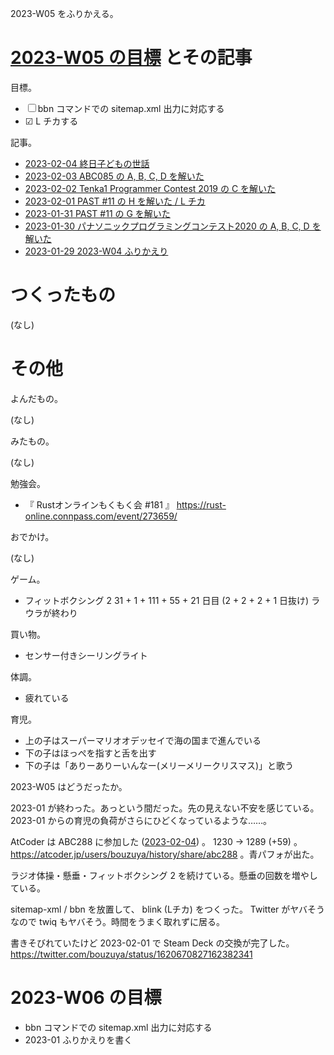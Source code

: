 2023-W05 をふりかえる。

# [2023-W05 の目標][2023-01-29] とその記事

目標。

- ☐ bbn コマンドでの sitemap.xml 出力に対応する
- ☑ L チカする

記事。

- [2023-02-04 終日子どもの世話][2023-02-04]
- [2023-02-03 ABC085 の A, B, C, D を解いた][2023-02-03]
- [2023-02-02 Tenka1 Programmer Contest 2019 の C を解いた][2023-02-02]
- [2023-02-01 PAST #11 の H を解いた / L チカ][2023-02-01]
- [2023-01-31 PAST #11 の G を解いた][2023-01-31]
- [2023-01-30 パナソニックプログラミングコンテスト2020 の A, B, C, D を解いた][2023-01-30]
- [2023-01-29 2023-W04 ふりかえり][2023-01-29]

# つくったもの

(なし)

# その他

よんだもの。

(なし)

みたもの。

(なし)

勉強会。

- 『 Rustオンラインもくもく会 #181 』 <https://rust-online.connpass.com/event/273659/>

おでかけ。

(なし)

ゲーム。

- フィットボクシング 2 31 + 1 + 111 + 55 + 21 日目 (2 + 2 + 2 + 1 日抜け) ラウラが終わり

買い物。

- センサー付きシーリングライト

体調。

- 疲れている

育児。

- 上の子はスーパーマリオオデッセイで海の国まで進んでいる
- 下の子はほっぺを指すと舌を出す
- 下の子は「ありーありーいんなー(メリーメリークリスマス)」と歌う

2023-W05 はどうだったか。

2023-01 が終わった。あっという間だった。先の見えない不安を感じている。 2023-01 からの育児の負荷がさらにひどくなっているような……。

AtCoder は ABC288 に参加した ([2023-02-04]) 。 1230 → 1289 (+59) 。 <https://atcoder.jp/users/bouzuya/history/share/abc288> 。青パフォが出た。

ラジオ体操・懸垂・フィットボクシング 2 を続けている。懸垂の回数を増やしている。

sitemap-xml / bbn を放置して、 blink (Lチカ) をつくった。 Twitter がヤバそうなので twiq もヤバそう。時間をうまく取れずに居る。

書きそびれていたけど 2023-02-01 で Steam Deck の交換が完了した。
<https://twitter.com/bouzuya/status/1620670827162382341>

# 2023-W06 の目標

- bbn コマンドでの sitemap.xml 出力に対応する
- 2023-01 ふりかえりを書く

[2023-01-29]: https://blog.bouzuya.net/2023/01/29/
[2023-01-30]: https://blog.bouzuya.net/2023/01/30/
[2023-01-31]: https://blog.bouzuya.net/2023/01/31/
[2023-02-01]: https://blog.bouzuya.net/2023/02/01/
[2023-02-02]: https://blog.bouzuya.net/2023/02/02/
[2023-02-03]: https://blog.bouzuya.net/2023/02/03/
[2023-02-04]: https://blog.bouzuya.net/2023/02/04/
